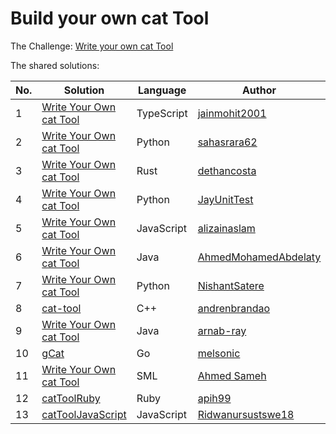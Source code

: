 # Build your own cat Tool

The Challenge: [Write your own cat Tool](https://codingchallenges.fyi/challenges/challenge-cat)

The shared solutions:

| No. | Solution | Language | Author |
|-----|----------|----------|--------|
| 1 | [Write Your Own cat Tool](https://github.com/jainmohit2001/coding-challenges/blob/master/src/15) | TypeScript | [jainmohit2001](https://github.com/jainmohit2001) |
| 2 | [Write Your Own cat Tool](https://github.com/sahasrara62/codingchallenges.fyi/tree/main/cat_tool) | Python | [sahasrara62](https://github.com/sahasrara62) |
| 3 | [Write Your Own cat Tool](https://github.com/dethancosta/rat) | Rust | [dethancosta](https://github.com/dethancosta) | 
| 4 | [Write Your Own cat Tool](https://github.com/JayUnitTest/CodingChallenges/tree/main/cat-tool) | Python | [JayUnitTest](https://github.com/JayUnitTest) |
| 5 | [Write Your Own cat Tool](https://github.com/alizainaslam/Cat-tool) | JavaScript | [alizainaslam](https://github.com/alizainaslam) |
| 6 | [Write Your Own cat Tool](https://github.com/AhmedMohamedAbdelaty/coding-challenges/tree/main/01.%20cat) | Java | [AhmedMohamedAbdelaty](https://github.com/AhmedMohamedAbdelaty) |
| 7 | [Write Your Own cat Tool](https://github.com/NishantSatere/CodingChallenges/tree/main/OwnCatTool) | Python | [NishantSatere](https://github.com/NishantSatere) |
| 8 | [cat-tool](https://github.com/andrenbrandao/cat-tool) | C++ | [andrenbrandao](https://github.com/andrenbrandao) |
| 9 | [Write Your Own cat Tool](https://github.com/arnab-ray/coding-challenges/tree/main/src/main/java/org/example/cat_command)        | Java       | [arnab-ray](https://github.com/arnab-ray/) |
| 10 | [gCat](https://github.com/melsonic/gCat) | Go | [melsonic](https://github.com/melsonic) | 
| 11 | [Write Your Own cat Tool](https://github.com/ahmedsameha1/cccat) | SML | [Ahmed Sameh](https://github.com/ahmedsameha1) |
| 12 | [catToolRuby](https://github.com/apih99/catToolRuby) | Ruby | [apih99](https://github.com/apih99) |
| 13 | [catToolJavaScript](https://github.com/Ridwanursustswe18/coding-challanges-cat-tool) | JavaScript | [Ridwanursustswe18](https://github.com/Ridwanursustswe18) |
